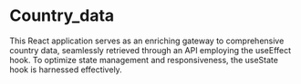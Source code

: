 # Country_data
This React application serves as an enriching gateway to comprehensive country data, seamlessly retrieved through an API employing the useEffect hook. To optimize state management and responsiveness, the useState hook is harnessed effectively.
